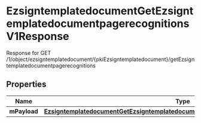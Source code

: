 

# EzsigntemplatedocumentGetEzsigntemplatedocumentpagerecognitionsV1Response

Response for GET /1/object/ezsigntemplatedocument/{pkiEzsigntemplatedocument}/getEzsigntemplatedocumentpagerecognitions

## Properties

| Name | Type | Description | Notes |
|------------ | ------------- | ------------- | -------------|
|**mPayload** | [**EzsigntemplatedocumentGetEzsigntemplatedocumentpagerecognitionsV1ResponseMPayload**](EzsigntemplatedocumentGetEzsigntemplatedocumentpagerecognitionsV1ResponseMPayload.md) |  |  |



